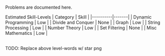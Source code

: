 Problems are documented here.

Estimated Skill-Levels
| Category | Skill |
|----------|-------|
| Dynamic Programming | Low |
| Divide and Conquer | None |
| Graph | Low |
| String Processing | Low |
| Number Theory | Low |
| Set Filtering | None |
| Misc Mathematics | Low |

<br />
TODO: Replace above level-words w/ star png
